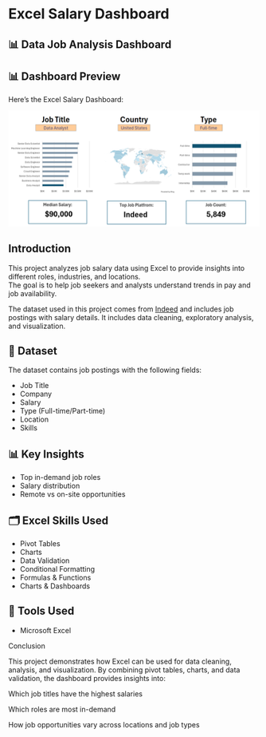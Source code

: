 # Excel Salary Dashboard

## 📊 Data Job Analysis Dashboard

## 📊 Dashboard Preview
Here’s the Excel Salary Dashboard:

![Excel Dashboard](Images/1_Salary_Dashboard.png)

## Introduction
This project analyzes job salary data using Excel to provide insights into different roles, industries, and locations.  
The goal is to help job seekers and analysts understand trends in pay and job availability.  

The dataset used in this project comes from [Indeed](https://www.indeed.com/) and includes job postings with salary details. 
It includes data cleaning, exploratory analysis, and visualization.

## 📁 Dataset
The dataset contains job postings with the following fields:
- Job Title  
- Company  
- Salary  
- Type (Full-time/Part-time)  
- Location  
- Skills  

## 📊 Key Insights
- Top in-demand job roles
- Salary distribution
- Remote vs on-site opportunities

## 🗂 Excel Skills Used
- Pivot Tables  
- Charts  
- Data Validation  
- Conditional Formatting  
- Formulas & Functions
- Charts & Dashboards


## 🚀 Tools Used
- Microsoft Excel


Conclusion

This project demonstrates how Excel can be used for data cleaning, analysis, and visualization.
By combining pivot tables, charts, and data validation, the dashboard provides insights into:

Which job titles have the highest salaries

Which roles are most in-demand

How job opportunities vary across locations and job types
